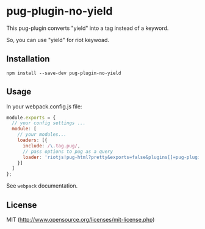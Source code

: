 # pug-plugin-no-yield

This pug-plugin converts "yield" into a tag instead of a keyword.

So, you can use "yield" for riot keywoad.

## Installation

`npm install --save-dev pug-plugin-no-yield`

## Usage

In your webpack.config.js  file:

```javascript
module.exports = {
  // your config settings ...
  module: [
    // your modules...
    loaders: [{
      include: /\.tag.pug/,
      // pass options to pug as a query
      loader: 'riotjs!pug-html?pretty&exports=false&plugins[]=pug-plugin-no-yield'
    }]
  ]
};
```

See `webpack` documentation.

## License

MIT (http://www.opensource.org/licenses/mit-license.php)

